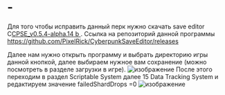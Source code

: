 # -
Для того чтобы исправить данный перк нужно скачать save editor C<a href="https://github.com/PixelRick/CyberpunkSaveEditor/releases/download/v0.5.4-alpha.14b/CPSE_v0.5.4-alpha.14b.zip" target="_blank" title="download ">CPSE_v0.5.4-alpha.14 b </a>. Cсылка на репозиторий данной программы https://github.com/PixelRick/CyberpunkSaveEditor/releases

Далее нам нужно открыть программу и выбрать директорию игры данной кнопкой, далее выбираем нужное вам сохранение (можно посмотреть в разделе загрузки в игре).
![изображение](https://user-images.githubusercontent.com/53655966/151980960-aee1872c-fe87-4464-bbd0-d9a8e74c5e77.png)
После этого переходим в раздел Scriptable System далее 15 Data Tracking System и редактируем значение failedShardDrops =0
![изображение](https://user-images.githubusercontent.com/53655966/151981004-ba940da7-26a4-4392-8d12-7f591b3e0354.png)
